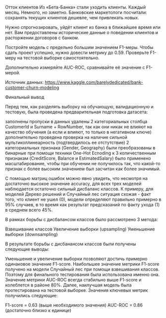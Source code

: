 Отток клиентов
Из «Бета-Банка» стали уходить клиенты. Каждый месяц. Немного, но заметно. Банковские маркетологи посчитали: сохранять текущих клиентов дешевле, чем привлекать новых.

Нужно спрогнозировать, уйдёт клиент из банка в ближайшее время или нет. Вам предоставлены исторические данные о поведении клиентов и расторжении договоров с банком.

Постройте модель с предельно большим значением F1-меры. Чтобы сдать проект успешно, нужно довести метрику до 0.59. Проверьте F1-меру на тестовой выборке самостоятельно.

Дополнительно измеряйте AUC-ROC, сравнивайте её значение с F1-мерой.

Источник данных: https://www.kaggle.com/barelydedicated/bank-customer-churn-modeling

Финальный вывод

Перед тем, как разделять выборку на обучающую, валидационную и тестовую, была проведена предварительная подготовка датасета:

заполнены пропуски в данных удалены 2 категориальных столбца CustomerId и Surname + RowNumber, так как они никак не влияют на качество обучения (а если и влияют, то только в негативном ключе) дополнительно проведена проверка на наличие сильной мультиколлинеарность (подтвердилось ее отстутствие) 2 категориальных признака (Gender, Geography) были преобразованы в бинарные при помощи техники One-Hot Ecnoding к 3 количественным признакам (CreditScore, Balance и EstimatedSalary) было применено масштабирование, чтобы при обучении не получилось так, что какой-то признак с более высоким значением был засчитан как более значимый.

C помощью матриц ошибок можно явно увидеть, что несмотря на достаточно высокое значение accuracy, для всех трех моделей наблюдается остаточно сильный дисбаланс классов. К примеру, для моделей Дерево решений и Случайный лес ситуация схожая - факт того, что клиент не ушел (0), модели определяют правильно примерно в 95% случаев, в то время как результат предсказаний по факту ухода (1) в среднем всего 45%.

В рамках борьбы с дисбалансом классов было рассмотрено 3 метода:

Взвешивание классов Увеличение выборки (upsampling) Уменьшение выборки (downsampling)

В результате борьбы с дисбанансом классов были получены следующие выводы:

Уменьшение и увеличение выборки позволяют достичь примерно одинаковое значение F1-score. Наибольшее значение метрики F1-score получено на модели Случайный лес при помощи взвешивания классов. Поэтому для финального тестирования была использована именно она. Значение метрики AUC-ROC всегда стабильно выше F1-score и колеблется в районе 80%. Далее, наилучшая модель была протестирована на тестовой выборке. Значения ключевых метрик получились следующие:

F1-score = 0.63 (выше необходимого значения) AUC-ROC = 0.86 (достаточно близко к единице)
